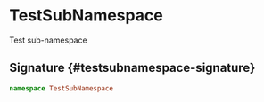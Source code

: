 # TestSubNamespace

Test sub-namespace

## Signature {#testsubnamespace-signature}

```typescript
namespace TestSubNamespace
```

